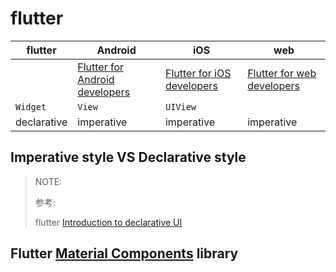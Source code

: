 # flutter



| flutter     | Android                                                      | iOS                                                          | web                                                          |
| ----------- | ------------------------------------------------------------ | ------------------------------------------------------------ | ------------------------------------------------------------ |
|             | [Flutter for Android developers](https://flutter.dev/docs/get-started/flutter-for/android-devs) | [Flutter for iOS developers](https://flutter.dev/docs/get-started/flutter-for/ios-devs) | [Flutter for web developers](https://flutter.dev/docs/get-started/flutter-for/web-devs) |
| `Widget`    | `View`                                                       | `UIView`                                                     |                                                              |
| declarative | imperative                                                   | imperative                                                   | imperative                                                   |

## Imperative style VS Declarative style

> NOTE: 
>
> 参考: 
>
> flutter [Introduction to declarative UI](https://flutter.dev/docs/get-started/flutter-for/declarative)



## Flutter [Material Components](https://material.io/develop/flutter) library

